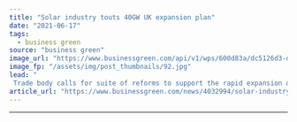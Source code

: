 ```yaml
---
title: "Solar industry touts 40GW UK expansion plan"
date: "2021-06-17"
tags: 
  - business green
source: "business green"
image_url: "https://www.businessgreen.com/api/v1/wps/600d83a/dc5126d3-d518-4f0d-b398-0bb3f8a2dda0/3/solar-iStock-628172246-185x114.jpg"
image_fp: "/assets/img/post_thumbnails/92.jpg"
lead: "
 Trade body calls for suite of reforms to support the rapid expansion of solar capacity through to 2030 ..."
article_url: "https://www.businessgreen.com/news/4032994/solar-industry-touts-40gw-uk-expansion-plan"
---
```


---
